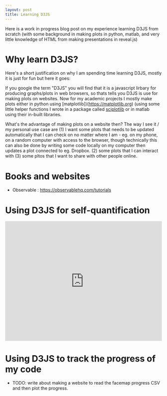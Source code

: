 ```yaml
---
layout: post
title: Learning D3JS
---
```


Here is a work in progress blog post on my experience learning D3JS from scratch (with some background in making plots in python, matlab, and very little knowledge of HTML from making presentations in reveal.js)

# Why learn D3JS?

Here's a short justification on why I am spending time learning D3JS, mostly it is just for fun but here it goes: 

If you google the term "D3JS" you will find that it is a javascript lirbary for producing graphs/plots in web browsers, so thats tells you D3JS is use for making plots on websites. Now for my academic projects I mostly make plots either in python using [matplotlib])(https://matplotlib.org) (using some little helper functions I wrote in a package called [sciplotlib](https://github.com/Timothysit/sciplotlib) or in matlab using their in-built libraries.

What's the advantage of making plots on a website then? The way I see it / my personal use case are (1) I want some plots that needs to be updated automatically that I can check on no matter where I am - eg. on my phone, on a random computer with access to the browser, though technically this can also be done by writing some code locally on my computer then updates a plot connected to eg. Dropbox. (2) some plots that I can interact with (3) some pltos that I want to share with other people online.





# Books and websites

 - Observable : https://observablehq.com/tutorials
 


# Using D3JS for self-quantification

<iframe width="100%" height="384" frameborder="0"
  src="https://observablehq.com/embed/@timothysit/self-quantification?cells=linePlot"></iframe>

# Using D3JS to track the progress of my code

 - TODO: write about making a website to read the facemap progress CSV and then plot the progress.
